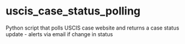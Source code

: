 # uscis_case_status_polling
Python script that polls USCIS case website and returns a case status update - alerts via email if change in status

